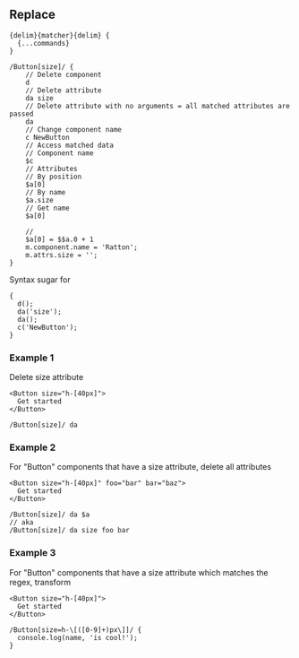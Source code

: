 ## Replace

```
{delim}{matcher}{delim} {
  {...commands}
}
```

```
/Button[size]/ {
    // Delete component
    d
    // Delete attribute
    da size
    // Delete attribute with no arguments = all matched attributes are passed
    da
    // Change component name
    c NewButton
    // Access matched data
    // Component name
    $c
    // Attributes
    // By position
    $a[0]
    // By name
    $a.size
    // Get name
    $a[0]

    // 
    $a[0] = $$a.0 + 1
    m.component.name = 'Ratton';
    m.attrs.size = '';
} 
```

Syntax sugar for

```
{
  d();
  da('size');
  da();
  c('NewButton');
}
```

### Example 1

Delete size attribute

```
<Button size="h-[40px]">
  Get started
</Button>
```

```
/Button[size]/ da
```

### Example 2

For "Button" components that have a size attribute, delete all attributes

```
<Button size="h-[40px]" foo="bar" bar="baz">
  Get started
</Button>
```

```
/Button[size]/ da $a
// aka
/Button[size]/ da size foo bar
```

### Example 3

For "Button" components that have a size attribute which matches the regex, transform

```
<Button size="h-[40px]">
  Get started
</Button>
```

```
/Button[size=h-\[([0-9]+)px\]]/ {
  console.log(name, 'is cool!');
}
```

